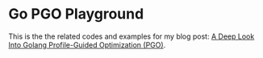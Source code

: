 # Go PGO Playground
This is the the related codes and examples for my blog post: [A Deep Look Into Golang Profile-Guided Optimization (PGO)](https://theyahya.com/posts/go-pgo).

